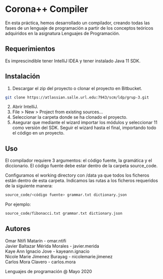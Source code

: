 # Corona++ Compiler

En esta práctica, hemos desarrollado un compilador, creando todas las fases de un lenguaje de programación a partir de los conceptos teóricos adquiridos en la asignatura
Lenguajes de Programación.

## Requerimientos

Es imprescindible tener IntelliJ IDEA y tener instalado Java 11 SDK.

## Instalación

1. Descargar el zip del proyecto o clonar el proyecto en Bitbucket.
```bash
git clone https://atlassian.salle.url.edu:7943/scm/ldp/grup-3.git
```
2. Abrir IntelliJ.
3. File > New > Project from existing sources...
4. Seleccionar la carpeta donde se ha clonado el proyecto.
5. Asegurar que mediante el wizard importar los módulos y seleccionar 11 como versión del SDK. Seguir el wizard hasta el final, importando todo el código en un proyecto.

## Uso

El compilador requiere 3 argumentos: el código fuente, la gramática y el diccionario. El código fuente debe estar dentro de la carpeta source_code.

Configuramos el working directory con /data ya que todos los ficheros están dentro de esta carpeta. Indicamos las rutas a los ficheros requeridos de la siguiente manera:

```bash
source_code/<código fuente> grammar.txt dictionary.json
```

Por ejemplo:
```bash
source_code/fibonacci.txt grammar.txt dictionary.json
```

## Autores
Omar Ntifi Matarín - omar.ntifi<br/>
Javier Baltazar Mérida Morales - javier.merida<br/>
Kaye Ann Ignacio Jove - kayeann.ignacio<br/>
Nicole Marie Jimenez Burayag - nicolemarie.jimenez<br/>
Carlos Mora Clavero - carlos.mora<br/>

Lenguajes de programación @ Mayo 2020
